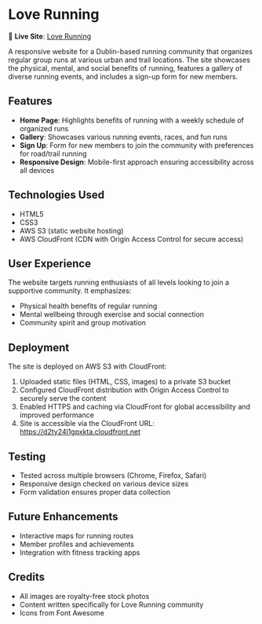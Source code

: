 # Love Running

🔗 **Live Site**: [Love Running](https://d2ty24l1gpxkta.cloudfront.net/)

A responsive website for a Dublin-based running community that organizes regular group runs at various urban and trail locations. The site showcases the physical, mental, and social benefits of running, features a gallery of diverse running events, and includes a sign-up form for new members.

## Features

- **Home Page**: Highlights benefits of running with a weekly schedule of organized runs
- **Gallery**: Showcases various running events, races, and fun runs
- **Sign Up**: Form for new members to join the community with preferences for road/trail running
- **Responsive Design**: Mobile-first approach ensuring accessibility across all devices

## Technologies Used

- HTML5
- CSS3
- AWS S3 (static website hosting)
- AWS CloudFront (CDN with Origin Access Control for secure access)

## User Experience

The website targets running enthusiasts of all levels looking to join a supportive community. It emphasizes:

- Physical health benefits of regular running
- Mental wellbeing through exercise and social connection
- Community spirit and group motivation

## Deployment

The site is deployed on AWS S3 with CloudFront:

1. Uploaded static files (HTML, CSS, images) to a private S3 bucket
2. Configured CloudFront distribution with Origin Access Control to securely serve the content
3. Enabled HTTPS and caching via CloudFront for global accessibility and improved performance
4. Site is accessible via the CloudFront URL: https://d2ty24l1gpxkta.cloudfront.net

## Testing

- Tested across multiple browsers (Chrome, Firefox, Safari)
- Responsive design checked on various device sizes
- Form validation ensures proper data collection

## Future Enhancements

- Interactive maps for running routes
- Member profiles and achievements
- Integration with fitness tracking apps

## Credits

- All images are royalty-free stock photos
- Content written specifically for Love Running community
- Icons from Font Awesome
